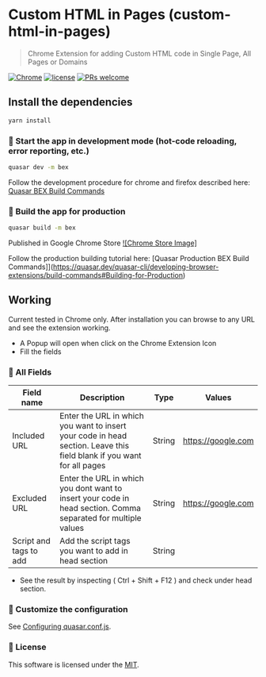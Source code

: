 # Custom HTML in Pages (custom-html-in-pages)

> Chrome Extension for adding Custom HTML code in Single Page, All Pages or Domains

[![Chrome](https://img.shields.io/badge/Chrome%20Extension-1.0.0-blue)](https://chrome.google.com/webstore/detail/custom-html-in-pages/pnkdifmjnenfamecmpipdaaokhoeihlm)
[![license](https://img.shields.io/badge/license-MIT-green)](https://github.com/codeeshop-oc/custom-html-in-pages/blob/main/LICENSE)
[![PRs welcome](https://img.shields.io/badge/PRs-welcome-ff69b4.svg)](https://github.com/codeeshop-oc/custom-html-in-pages/issues?&q=is%3Aissue+is%3Aopen)


## Install the dependencies
```bash
yarn install
```

### 🚀 Start the app in development mode (hot-code reloading, error reporting, etc.)
```bash
quasar dev -m bex
```

Follow the development procedure for chrome and firefox described here:
[Quasar BEX Build Commands](https://quasar.dev/quasar-cli/developing-browser-extensions/build-commands)

### 🚀 Build the app for production
```bash
quasar build -m bex
```

Published in Google Chrome Store
[![Chrome Store Image]](https://i.postimg.cc/28cFbJmP/Screenshot-from-2022-01-18-19-29-25.png)

Follow the production building tutorial here:
[Quasar Production BEX Build Commands]](https://quasar.dev/quasar-cli/developing-browser-extensions/build-commands#Building-for-Production)

## Working
Current tested in Chrome only. After installation you can browse to any URL and see the extension working.
- A Popup will open when click on the Chrome Extension Icon
- Fill the fields

### 🚀 All Fields

| Field name         	 | Description                                                         		 | Type    | Values                  
| ---------------------- | --------------------------------------------------------------------------| ------- | ---------------------
| Included URL      	 | Enter the URL in which you want to insert your code in head section. Leave this field blank if you want for all pages 		 | String  | https://google.com
| Excluded URL      	 | Enter the URL in which you dont want to insert your code in head section. Comma separated for multiple values  | String  | https://google.com 
| Script and tags to add | Add the script tags you want to add in head section  					 | String  | <script src="https://unpkg.com/vue-full-autocomplete" async="true"></script>       

- See the result by inspecting ( Ctrl + Shift + F12 ) and check under head section.

### 🚀 Customize the configuration
See [Configuring quasar.conf.js](https://quasar.dev/quasar-cli/quasar-conf-js).


### 🔖 License

This software is licensed under the [MIT](https://github.com/codeeshop-oc/custom-html-in-pages/blob/main/LICENSE).
